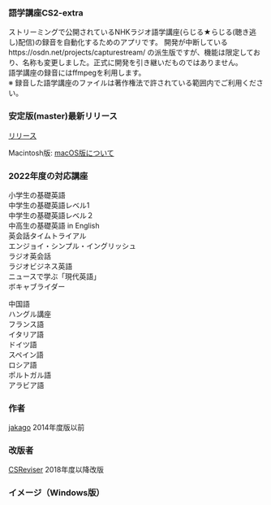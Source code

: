 ### 語学講座CS2-extra
ストリーミングで公開されているNHKラジオ語学講座(らじる★らじる(聴き逃し)配信)の録音を自動化するためのアプリです。 開発が中断しているhttps://osdn.net/projects/capturestream/  の派生版ですが、機能は限定しており、名称も変更しました。正式に開発を引き継いだものではありません。                            
語学講座の録音にはffmpegを利用します。              
※ 録音した語学講座のファイルは著作権法で許されている範囲内でご利用ください。       
   
### 安定版(master)最新リリース  
[リリース](https://github.com/CSReviser/CaptureStream2-extra/releases)    

Macintosh版: [macOS版について](https://github.com/CSReviser/CS-English/wiki/Macintosh%E7%89%88)                          

### 2022年度の対応講座            
小学生の基礎英語  
中学生の基礎英語レベル1  
中学生の基礎英語レベル２  
中高生の基礎英語 in English  
英会話タイムトライアル   
エンジョイ・シンプル・イングリッシュ        
ラジオ英会話  
ラジオビジネス英語   
ニュースで学ぶ「現代英語」        
ボキャブライダー        

中国語        
ハングル講座        
フランス語        
イタリア語       
ドイツ語       
スペイン語       
ロシア語       
ポルトガル語       
アラビア語       

             
     

### 作者  
[jakago](https://github.com/jakago) 2014年度版以前  
### 改版者  
[CSReviser](https://github.com/CSReviser) 2018年度以降改版    

             
     

### イメージ（Windows版）  

